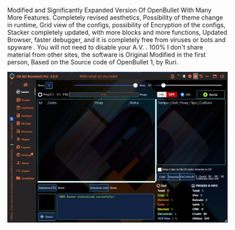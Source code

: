 Modified and Significantly Expanded Version Of OpenBullet With Many More Features. Completely revised aesthetics, Possibility of theme change in runtime, Grid view of the configs, possibility of Encryption of the configs, Stacker completely updated, with more blocks and more functions, Updated Browser, faster debugger, and it is completely free from viruses or bots and spyware . You will not need to disable your A.V. . 100% I don't share material from other sites, the software is Original Modified in the first person, Based on the Source code of OpenBullet 1, by Ruri.


![image](https://github.com/ObM2/ObM2Pro/blob/main/screenshot_20230707_071034.jpg)

